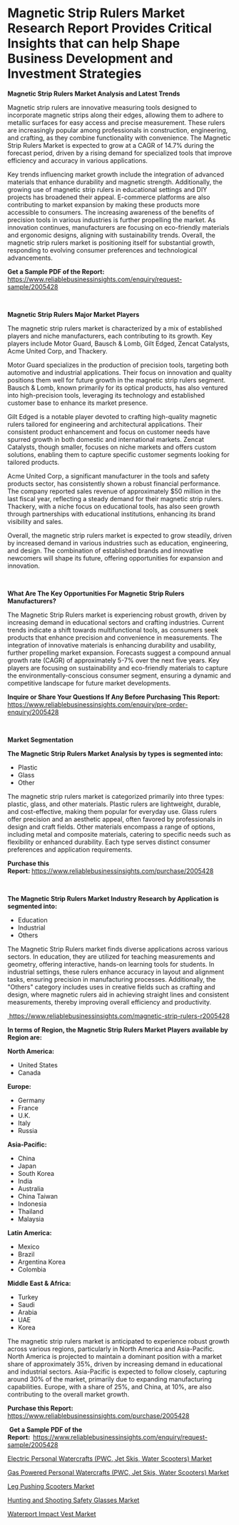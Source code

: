 <p><h1>Magnetic Strip Rulers Market Research Report Provides Critical Insights that can help Shape Business Development and Investment Strategies</h1></p><p><strong>Magnetic Strip Rulers Market Analysis and Latest Trends</strong></p>
<p><p>Magnetic strip rulers are innovative measuring tools designed to incorporate magnetic strips along their edges, allowing them to adhere to metallic surfaces for easy access and precise measurement. These rulers are increasingly popular among professionals in construction, engineering, and crafting, as they combine functionality with convenience. The Magnetic Strip Rulers Market is expected to grow at a CAGR of 14.7% during the forecast period, driven by a rising demand for specialized tools that improve efficiency and accuracy in various applications.</p><p>Key trends influencing market growth include the integration of advanced materials that enhance durability and magnetic strength. Additionally, the growing use of magnetic strip rulers in educational settings and DIY projects has broadened their appeal. E-commerce platforms are also contributing to market expansion by making these products more accessible to consumers. The increasing awareness of the benefits of precision tools in various industries is further propelling the market. As innovation continues, manufacturers are focusing on eco-friendly materials and ergonomic designs, aligning with sustainability trends. Overall, the magnetic strip rulers market is positioning itself for substantial growth, responding to evolving consumer preferences and technological advancements.</p></p>
<p><strong>Get a Sample PDF of the Report:&nbsp;</strong> <a href="https://www.reliablebusinessinsights.com/enquiry/request-sample/2005428?utm_campaign=63&utm_medium=2&utm_source=Github&utm_content=ia&utm_term=10022025&utm_id=magnetic-strip-rulers">https://www.reliablebusinessinsights.com/enquiry/request-sample/2005428</a></p>
<p>&nbsp;</p>
<p><strong>Magnetic Strip Rulers Major Market Players</strong></p>
<p><p>The magnetic strip rulers market is characterized by a mix of established players and niche manufacturers, each contributing to its growth. Key players include Motor Guard, Bausch & Lomb, Gilt Edged, Zencat Catalysts, Acme United Corp, and Thackery.</p><p>Motor Guard specializes in the production of precision tools, targeting both automotive and industrial applications. Their focus on innovation and quality positions them well for future growth in the magnetic strip rulers segment. Bausch & Lomb, known primarily for its optical products, has also ventured into high-precision tools, leveraging its technology and established customer base to enhance its market presence.</p><p>Gilt Edged is a notable player devoted to crafting high-quality magnetic rulers tailored for engineering and architectural applications. Their consistent product enhancement and focus on customer needs have spurred growth in both domestic and international markets. Zencat Catalysts, though smaller, focuses on niche markets and offers custom solutions, enabling them to capture specific customer segments looking for tailored products.</p><p>Acme United Corp, a significant manufacturer in the tools and safety products sector, has consistently shown a robust financial performance. The company reported sales revenue of approximately $50 million in the last fiscal year, reflecting a steady demand for their magnetic strip rulers. Thackery, with a niche focus on educational tools, has also seen growth through partnerships with educational institutions, enhancing its brand visibility and sales.</p><p>Overall, the magnetic strip rulers market is expected to grow steadily, driven by increased demand in various industries such as education, engineering, and design. The combination of established brands and innovative newcomers will shape its future, offering opportunities for expansion and innovation.</p></p>
<p>&nbsp;</p>
<p><strong>What Are The Key Opportunities For Magnetic Strip Rulers Manufacturers?</strong></p>
<p><p>The Magnetic Strip Rulers market is experiencing robust growth, driven by increasing demand in educational sectors and crafting industries. Current trends indicate a shift towards multifunctional tools, as consumers seek products that enhance precision and convenience in measurements. The integration of innovative materials is enhancing durability and usability, further propelling market expansion. Forecasts suggest a compound annual growth rate (CAGR) of approximately 5-7% over the next five years. Key players are focusing on sustainability and eco-friendly materials to capture the environmentally-conscious consumer segment, ensuring a dynamic and competitive landscape for future market developments.</p></p>
<p><strong>Inquire or Share Your Questions If Any Before Purchasing This Report:</strong> <a href="https://www.reliablebusinessinsights.com/enquiry/pre-order-enquiry/2005428?utm_campaign=63&utm_medium=2&utm_source=Github&utm_content=ia&utm_term=10022025&utm_id=magnetic-strip-rulers">https://www.reliablebusinessinsights.com/enquiry/pre-order-enquiry/2005428</a></p>
<p>&nbsp;</p>
<p><strong>Market Segmentation</strong></p>
<p><strong>The Magnetic Strip Rulers Market Analysis by types is segmented into:</strong></p>
<p><ul><li>Plastic</li><li>Glass</li><li>Other</li></ul></p>
<p><p>The magnetic strip rulers market is categorized primarily into three types: plastic, glass, and other materials. Plastic rulers are lightweight, durable, and cost-effective, making them popular for everyday use. Glass rulers offer precision and an aesthetic appeal, often favored by professionals in design and craft fields. Other materials encompass a range of options, including metal and composite materials, catering to specific needs such as flexibility or enhanced durability. Each type serves distinct consumer preferences and application requirements.</p></p>
<p><strong>Purchase this Report:&nbsp;</strong><a href="https://www.reliablebusinessinsights.com/purchase/2005428?utm_campaign=63&utm_medium=2&utm_source=Github&utm_content=ia&utm_term=10022025&utm_id=magnetic-strip-rulers">https://www.reliablebusinessinsights.com/purchase/2005428</a></p>
<p>&nbsp;</p>
<p><strong>The Magnetic Strip Rulers Market Industry Research by Application is segmented into:</strong></p>
<p><ul><li>Education</li><li>Industrial</li><li>Others</li></ul></p>
<p><p>The Magnetic Strip Rulers market finds diverse applications across various sectors. In education, they are utilized for teaching measurements and geometry, offering interactive, hands-on learning tools for students. In industrial settings, these rulers enhance accuracy in layout and alignment tasks, ensuring precision in manufacturing processes. Additionally, the "Others" category includes uses in creative fields such as crafting and design, where magnetic rulers aid in achieving straight lines and consistent measurements, thereby improving overall efficiency and productivity.</p></p>
<p><a href="https://www.reliablebusinessinsights.com/magnetic-strip-rulers-r2005428?utm_campaign=63&utm_medium=2&utm_source=Github&utm_content=ia&utm_term=10022025&utm_id=magnetic-strip-rulers">&nbsp;https://www.reliablebusinessinsights.com/magnetic-strip-rulers-r2005428</a></p>
<p><strong>In terms of Region, the Magnetic Strip Rulers Market Players available by Region are:</strong></p>
<p>
    <p> <strong> North America: </strong>
        <ul>
            <li>United States</li>
            <li>Canada</li>
        </ul>
        </p> 
    <p> <strong> Europe: </strong>
        <ul>
            <li>Germany</li>
            <li>France</li>
            <li>U.K.</li>
            <li>Italy</li>
            <li>Russia</li>
        </ul>
        </p> 
    <p> <strong> Asia-Pacific: </strong>
        <ul>
            <li>China</li>
            <li>Japan</li>
            <li>South Korea</li>
            <li>India</li>
            <li>Australia</li>
            <li>China Taiwan</li>
            <li>Indonesia</li>
            <li>Thailand</li>
            <li>Malaysia</li>
        </ul>
        </p> 
    <p> <strong> Latin America: </strong>
        <ul>
            <li>Mexico</li>
            <li>Brazil</li>
            <li>Argentina Korea</li>
            <li>Colombia</li>
        </ul>
        </p> 
    <p> <strong> Middle East & Africa: </strong>
        <ul>
            <li>Turkey</li>
            <li>Saudi</li>
            <li>Arabia</li>
            <li>UAE</li>
            <li>Korea</li>
        </ul>
    </p>
    </p>
<p><p>The magnetic strip rulers market is anticipated to experience robust growth across various regions, particularly in North America and Asia-Pacific. North America is projected to maintain a dominant position with a market share of approximately 35%, driven by increasing demand in educational and industrial sectors. Asia-Pacific is expected to follow closely, capturing around 30% of the market, primarily due to expanding manufacturing capabilities. Europe, with a share of 25%, and China, at 10%, are also contributing to the overall market growth.</p></p>
<p><strong>Purchase this Report: </strong><a href="https://www.reliablebusinessinsights.com/purchase/2005428?utm_campaign=63&utm_medium=2&utm_source=Github&utm_content=ia&utm_term=10022025&utm_id=magnetic-strip-rulers">https://www.reliablebusinessinsights.com/purchase/2005428</a></p>
<p>&nbsp;<strong>Get a Sample PDF of the Report:&nbsp;&nbsp;</strong><a href="https://www.reliablebusinessinsights.com/enquiry/request-sample/2005428?utm_campaign=63&utm_medium=2&utm_source=Github&utm_content=ia&utm_term=10022025&utm_id=magnetic-strip-rulers">https://www.reliablebusinessinsights.com/enquiry/request-sample/2005428</a></p>
<p><strong></strong></p>
<p><p><a href="https://github.com/berbelsagwan/Market-Research-Report-List-1/blob/main/electric-personal-watercrafts-pwc-jet-skis-water-scooters-market.md?utm_campaign=63&utm_medium=2&utm_source=Github&utm_content=ia&utm_term=10022025&utm_id=magnetic-strip-rulers">Electric Personal Watercrafts (PWC, Jet Skis, Water Scooters) Market</a></p><p><a href="https://github.com/ajayanhaizan/Market-Research-Report-List-1/blob/main/gas-powered-personal-watercrafts-pwc-jet-skis-water-scooters-market.md?utm_campaign=63&utm_medium=2&utm_source=Github&utm_content=ia&utm_term=10022025&utm_id=magnetic-strip-rulers">Gas Powered Personal Watercrafts (PWC, Jet Skis, Water Scooters) Market</a></p><p><a href="https://github.com/dailyspunj47/Market-Research-Report-List-1/blob/main/leg-pushing-scooters-market.md?utm_campaign=63&utm_medium=2&utm_source=Github&utm_content=ia&utm_term=10022025&utm_id=magnetic-strip-rulers">Leg Pushing Scooters Market</a></p><p><a href="https://github.com/momossidram/Market-Research-Report-List-1/blob/main/hunting-and-shooting-safety-glasses-market.md?utm_campaign=63&utm_medium=2&utm_source=Github&utm_content=ia&utm_term=10022025&utm_id=magnetic-strip-rulers">Hunting and Shooting Safety Glasses Market</a></p><p><a href="https://github.com/muvdibezuh/Market-Research-Report-List-1/blob/main/waterport-impact-vest-market.md?utm_campaign=63&utm_medium=2&utm_source=Github&utm_content=ia&utm_term=10022025&utm_id=magnetic-strip-rulers">Waterport Impact Vest Market</a></p></p>